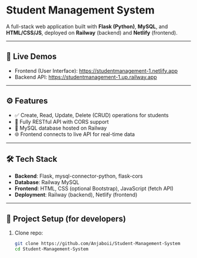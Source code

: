 # Student Management System

A full-stack web application built with **Flask (Python)**, **MySQL**, and **HTML/CSS/JS**, deployed on **Railway** (backend) and **Netlify** (frontend).

---

## 🚀 Live Demos

- Frontend (User Interface): https://studentmanagement-1.netlify.app  
- Backend API: https://studentmanagement-1.up.railway.app  

---

## ⚙️ Features

- ✅ Create, Read, Update, Delete (CRUD) operations for students  
- 🔄 Fully RESTful API with CORS support  
- 💾 MySQL database hosted on Railway  
- 🌐 Frontend connects to live API for real-time data  

---

## 🛠️ Tech Stack

- **Backend**: Flask, mysql-connector-python, flask-cors  
- **Database**: Railway MySQL  
- **Frontend**: HTML, CSS (optional Bootstrap), JavaScript (fetch API)  
- **Deployment**: Railway (backend), Netlify (frontend)

---

## 📂 Project Setup (for developers)

1. Clone repo:  
   ```bash
   git clone https://github.com/Anjaboii/Student-Management-System
   cd Student-Management-System


